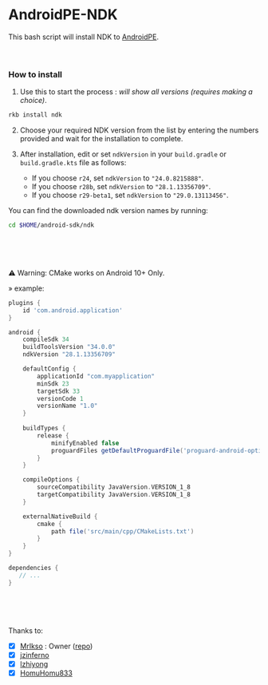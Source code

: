 # AndroidPE-NDK
This bash script will install NDK to [AndroidPE](https://github.com/jkasdbt/AndroidPE).
<br>
<br>
<br>

### How to install
1. Use this to start the process : _will show all versions (requires making a choice)_.
```bash
rkb install ndk
```

2. Choose your required NDK version from the list by entering the numbers provided and wait for the installation to complete.

3. After installation, edit or set `ndkVersion` in your `build.gradle` or `build.gradle.kts` file as follows:
   - If you choose `r24`, set `ndkVersion` to `"24.0.8215888"`.
   - If you choose `r28b`, set `ndkVersion` to `"28.1.13356709"`.
   - If you choose `r29-beta1`, set `ndkVersion` to `"29.0.13113456"`.

You can find the downloaded ndk version names by running:
```bash
cd $HOME/android-sdk/ndk
```
<br>
<br>
<br>

⚠️ Warning: CMake works on Android 10+ Only.

   » example:

```groovy
plugins {
    id 'com.android.application'
}

android {
    compileSdk 34
    buildToolsVersion "34.0.0"
    ndkVersion "28.1.13356709"

    defaultConfig {
        applicationId "com.myapplication"
        minSdk 23
        targetSdk 33
        versionCode 1
        versionName "1.0"
    }
    
    buildTypes {
        release {
            minifyEnabled false
            proguardFiles getDefaultProguardFile('proguard-android-optimize.txt'), 'proguard-rules.pro'
        }
    }

    compileOptions {
        sourceCompatibility JavaVersion.VERSION_1_8
        targetCompatibility JavaVersion.VERSION_1_8
    }

    externalNativeBuild {
        cmake {
            path file('src/main/cpp/CMakeLists.txt')
        }
    }
}

dependencies {
   // ...
}
```
<br>
<br>
<br>

Thanks to:
- [x] [MrIkso](https://github.com/MrIkso) : Owner ([repo](https://github.com/MrIkso/AndroidIDE-NDK))
- [x] [jzinferno](https://github.com/jzinferno/termux-ndk)
- [x] [lzhiyong](https://github.com/lzhiyong/termux-ndk)
- [x] [HomuHomu833](https://github.com/HomuHomu833/android-ndk-custom)
